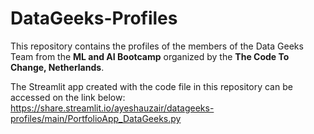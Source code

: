 # DataGeeks-Profiles

This repository contains the profiles of the members of the Data Geeks Team from the **ML and AI Bootcamp** organized by the **The Code To Change, Netherlands**.

The Streamlit app created with the code file in this repository can be accessed on the link below:
https://share.streamlit.io/ayeshauzair/datageeks-profiles/main/PortfolioApp_DataGeeks.py

